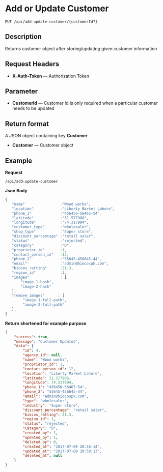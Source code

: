 # Add or Update Customer

    PUT /api/add-update-customer/{customerId?}

## Description
Returns customer object after storing/updating given customer information 

## Request Headers
- **X-Auth-Token** — Authorization Token

## Parameter
- **CustomerId** — Customer Id is only required when a particular customer needs to be updated

## Return format
A JSON object containing key **Customer** 

- **Customer**  — Customer object


## Example
**Request**

    /api/add-update-customer

**Json Body**
```javascript
{  
   "name"                :"Wood works",
   "location"            :"Liberty Market Lahore",
   "phone_1"             :"456456-56465-54",
   "latitude"            :"31.577986",
   "longitude"           :"74.317994",
   "customer_type"       :"wholesaler",
   "shop_type"           :"Super store",
   "discount_percentage" :"retail saler",
   "status"              :"rejected",
   "category"            :"D",
   "proprietor_id"       :1,
   "contact_person_id"   :12,
   "phone_2"             :"55645-456645-44",
   "email"               :"admin@biocospk.com",
   "biocos_ratting"      :21.3,
   "region_id"           :1,
   "images"              : [
       "image-1-hash",
       "image-2-hash"
   ],
   "remove_images"      : [
        "image-1-full-path",
        "image-2-full-path"
   ],
}
```

**Return** __shortened for example purpose__
``` json
{
    "success": true,
    "message": "Customer Updated",
    "data": {
        "id": 4,
        "agency_id": null,
        "name": "Wood works",
        "proprietor_id": 1,
        "contact_person_id": 12,
        "location": "Liberty Market Lahore",
        "latitude": 31.577986,
        "longitude": 74.317994,
        "phone_1": "456456-56465-54",
        "phone_2": "55645-456645-44",
        "email": "admin@biocospk.com",
        "type": "wholesaler",
        "industry": "Super store",
        "discount_percentage": "retail saler",
        "biocos_ratting": 21.3,
        "region_id": 1,
        "status": "rejected",
        "Category": "D",
        "created_by": 1,
        "updated_by": 1,
        "deleted_by": 0,
        "created_at": "2017-07-09 20:58:14",
        "updated_at": "2017-07-09 20:59:13",
        "deleted_at": null
    }
}
```
 
